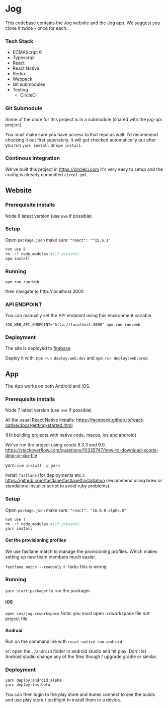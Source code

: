 # Jog 

This codebase contains the Jog website and the Jog app. We suggest you clone it twice - once for each.

### Tech Stack

* ECMAScript 6
* Typescript
* React
* React Native
* Redux
* Webpack
* Git submodules
* Testing
    * CircleCI
    
### Git Submodule

Some of the code for this project is in a submodule (shared with the jog-api project)

You must make sure you have access to that repo as well. I'd recommend checking it out first seperately. It will get checked automatically out after you run `yarn install` or `npm install`.

### Continous Integration

We've built this project in https://circleci.com it's very easy to setup and the config is already committed `circel.yml`. 

## Website

### Prerequisite installs

Node 8 latest version (use `nvm` if possible)

### Setup

Open `package.json` make sure: `"react": "^15.6.1"`

```bash
nvm use 8
rm -rf node_modules #(if present)
npm install
```



### Running

`npm run run:web`

then navigate to http://localhost:3000

### API ENDPOINT
You can manually set the API endpoint using this environment variable.

`JOG_WEB_API_ENDPOINT="http://localhost:5000" npm run run:web`

### Deployment

The site is deployed to [firebase](https://firebase.google.com/docs/hosting/).

Deploy it with: `npm run deploy:web:dev` and `npm run deploy:web:prod`. 

## App

The App works on both Android and iOS. 

### Prerequisite installs

Node 7 latest version (use `nvm` if possible)

All the usual React Native installs:
https://facebook.github.io/react-native/docs/getting-started.html

(Hit building projects with native code, macos, ios and android)

We've run the project using xcode 8.3.3 and 9.0. https://stackoverflow.com/questions/10335747/how-to-download-xcode-dmg-or-xip-file

yarn: `npm install -g yarn`

Install `fastlane` (for deployments etc.): https://github.com/fastlane/fastlane#installation (recommend using brew or standalone installer script to avoid ruby problems).

### Setup

Open `package.json` make sure: `"react": "16.0.0-alpha.6"`

```bash
nvm use 7
rm -rf node_modules #(if present)
yarn install
```

#### Get the provisioning profiles

We use fastlane match to manage the provisioning profiles. Which makes setting up new team members much easier.

`fastlane match --readonly`  <- todo: this is wrong

### Running

`yarn start:packager` to run the packager.

#### iOS

`open ios/jog.xcworkspace` Note: you must open .xcworkspace file *not* project file.

#### Android

Run on the commandline with `react-native run-android`

or: open the `./android` folder in android studio and hit play. Don't let Android studio change any of the files though / upgrade gradle or similar.

### Deployment

```bash
yarn deploy:android:alpha
yarn deploy:ios:beta
```

You can then login to the play store and itunes connect to see the builds and use play store / testflight to install them to a device.




